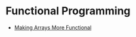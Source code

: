 # Functional Programming

- [Making Arrays More Functional](http://slides.com/joecarlson/making-arrays-more-functional)